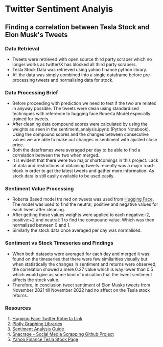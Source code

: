# Twitter Sentiment Analyis 
## Finding a correlation between Tesla Stock and Elon Musk's Tweets 
### Data Retrieval 
- Tweets were retrieved with open source third party scraper which no longer works as twitter/X has blocked all third party scrapers. 
- Tesla Stock Data was retrieved using yahoo finance python library.
- All the data was simply combined into a single dataframe before pre-processing tweets and normalising data for stock. 
### Data Processing Brief 
- Before proceeding with prediction we need to test if the two are related in anyway possible. The tweets were clean using standardised techniques with reference to hugging face Roberta Model especially trained for tweets. 
- After cleaning data compound scores were calculated by using the weights as seen in the sentiment_analysis.ipynb (Python Notebook). Using the compound scores and the changes between consecutive values we are able to make out changes in sentiment with ajusted close price. 
- Both the dataframes were averaged per day to be able to find a correlation between the two when merged. 
- It is evident that there were two major shortcomings in this project. Lack of data and restrictions of obtaining tweets recently was a major road-block in order to get the latest tweets and gather more information. As stock data is still easily available to be used easily. 
### Sentiment Value Processing 
- Roberta Based model trained on tweets was used from [Hugging Face](https://huggingface.co/cardiffnlp/twitter-roberta-base-sentiment-latest). The model was used to find the neutral, positive and negative values for each tweet after cleaning. 
- After getting these values weights were applied to each negative:-2, positive:+2 and neutral: 1 to find the compound value. Which was then normalised between 0 and 1. 
- Similarly the stock data once averaged per day was normalised.
### Sentiment vs Stock Timeseries and Findings  
- When both datasets were averaged for each day and merged it was found on the timeseries that there were few similarities visually but when statistically the changes in sentiment and returns were observed, the correlation showed a mere 0.27 value which is way lower than 0.5 which would give us some kind of indication that the tweet sentiment affects the stock value. 
- Therefore, in conclusion tweet sentiment of Elon Musks tweets from November 2021 till November 2022 had no affect on the Tesla stock returns. 
### Resources
1. [Hugging Face Twitter Roberta Link](https://huggingface.co/cardiffnlp/twitter-roberta-base-sentiment-latest)
2. [Plotly Graphing Libraries](https://plotly.com/graphing-libraries/)
3. [Sentiment Analysis Guide](https://algotrading101.com/learn/sentiment-analysis-python-guide/)
4. [Snacrape - Social Media Scrapping Github Project](https://github.com/JustAnotherArchivist/snscrape)
5. [Yahoo Finance Tesla Stock Page](https://au.finance.yahoo.com/quote/TSLA?p=TSLA)




